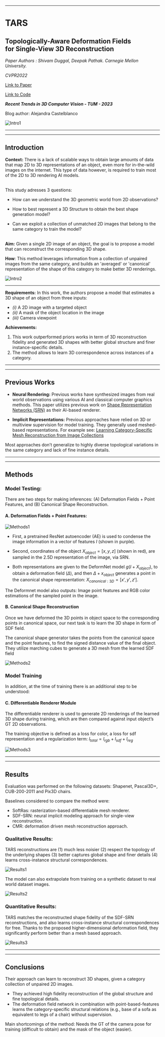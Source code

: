 ---

# __TARS__
## __Topologically-Aware Deformation Fields <br>for Single-View 3D Reconstruction__
*Paper Authors : Shivam Duggal, Deepak Pathak. Carnegie Mellon University.*

*CVPR2022*

[Link to Paper](https://doi.org/10.48550/arXiv.2205.06267)


[Link to Code](https://github.com/ShivamDuggal4/TARS3D)

*__Recent Trends in 3D Computer Vision - TUM - 2023__*

Blog author: Alejandra Castelblanco


![Intro1](images/intro_image.png)
___
___

## __Introduction__

__Context:__
There is a lack of scalable ways to obtain large amounts of data that map 2D to 3D representations of an object, even more for in-the-wild images on the internet. This type of data however, is  required to train most of the 2D to 3D rendering AI models.
<br><br>

This study adresses 3 questions:
- How can we understand the 3D geometric world from 2D observations?

- How to best represent a 3D Structure to obtain the best shape generation model?

- Can we exploit a collection of unmatched 2D images that belong to the same category to train the model?
<br><br>

__Aim:__ Given a single 2D image of an object, the goal is to propose a model that can reconstruct the corresponding 3D shape. 

__How__: This method leverages information from a collection of unpaired images from the same category, and builds an 'averaged' or 'canonical' representation of the shape of this category to make better 3D renderings.


![Intro2](images/intro_image_2.png)

___
__Requirements:__
In this work, the authors propose a model that estimates a 3D shape of an object from three inputs: 
- *(i)* A 2D image with a targeted object 
- *(ii)* A mask of the object location in the image
- *(iii)* Camera viewpoint


__Achievements:__

1. This work outperformed priors works in term of 3D reconstruction fidelity and generated 3D shapes with better global structure and finer instance-specific details. 
2. The method allows to learn 3D correspondence across instances of a category.
___
___

## __Previous Works__

- __Neural Rendering:__ Previous works have synthesized images from real world observations using various AI and classical computer graphics methods. This paper utilizes previous work on [Shape Representation Networks (SRN)](https://doi.org/10.48550/arXiv.1906.01618) as their AI-based renderer. 

- __Implicit Representations:__ Previous approaches have relied on 3D or multiview supervision for model training. They generally used meshed-based representations. For example see: [Learning Category-Specific Mesh Reconstruction from Image Collections](https://doi.org/10.48550/arXiv.1803.07549)

Most approaches don’t generalize to highly diverse topological variations in the same category and lack of fine instance details.

___
___
## __Methods__

### __Model Testing:__ 

There are two steps for making inferences: (A) Deformation Fields + Point Features, and (B) Canonical Shape Reconstruction.

#### __A. Deformation Fields + Point Features:__

![Methods1](images/methods_1.png)

- First, a pretrained ResNet autoencoder (AE) is used to condense the image information in a vector of features $I$ (shown in purple). 

- Second, coordinates of the object $X_{object}=[x,y,z]$ (shown in red), are sampled in the 2.5D representation of the image, via SRN. 

- Both representations are given to the DeformNet model $g(I + X_{object})$, to obtain a deformation field $(\Delta)$, and then $\Delta + x_{object}$ generates a point in the canonical shape representation: $X_{canonical:3D}=[x',y',z']$.

The Deformnet model also outputs: Image point features and RGB color estimations of the sampled point in the image.

#### __B. Canonical Shape Reconstruction__ 
Once we have deformed the 3D points in object space to the corresponding points in canonical space, our next task is to learn the 3D shape in form of SDF field. 

The canonical shape generator takes the points from the canonical space and the point features, to find the signed distance value of the final object. They utilize marching cubes to generate a 3D mesh from the learned SDF field

![Methods2](images/methods_2.png)

### __Model Training__
In addition, at the time of training there is an additional step to be understood:

#### C. Differentiable Renderer Module
The differentiable renderer is used to generate 2D renderings of the learned 3D shape during training, which are then compared against input object’s GT 2D observations.

The training objective is defined as a loss for color, a loss for sdf representation and a regularization term: $l_{total} = l_{rgb}+l_{sdf}+l_{reg}$

![Methods3](images/methods_3.png)

___
___

## __Results__
Evaluation was performed on the following datasets: Shapenet, Pascal3D+, CUB-200-2011 and Pix3D chairs.

Baselines considered to compare the method were: 
- SoftRas: rasterization-based differentiable mesh renderer.
- SDF-SRN: neural implicit modeling approach for single-view reconstruction. 
- CMR: deformation driven mesh reconstruction approach.

### Qualitative Results:
TARS reconstructions are (1) much less noisier
(2) respect the topology of the underlying shapes
(3) better captures global shape and finer details
(4) learns cross-instance structural correspondences.

![Results1](images/results_1.png)

The model can also extrapolate from training on a synthetic dataset to real world dataset images.

![Results2](images/results_2.png)

### Quantitative Results:
TARS matches the reconstructed shape fidelity of the SDF-SRN reconstructions, and also learns cross-instance structural correspondences for free. Thanks to the proposed higher-dimensional deformation field, they significantly perform better than a mesh based approach.


![Results3](images/results_3.png)

___
___
## __Conclusions__

Their approach can learn to reconstruct 3D shapes, given a category collection of unpaired 2D images.

- They achieved high fidelity reconstruction of the global structure and fine topological details. 
- The deformation field network in combination with point-based-features learns the category-specific structural relations (e.g., base of a sofa as equivalent to legs of a chair) without supervision. 

Main shortcomings of the method: Needs the GT of the camera pose for training (difficult to obtain) and the mask of the object (easier).

